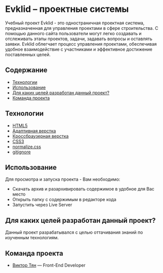 # Evklid – проектные системы

Учебный проект Evklid - это одностраничная проектная система, предназначенная для управления проектами в сфере строительства. С помощью данного сайта пользователи могут легко создавать и отслеживать этапы проектов, задачи, задавать вопросы и оставлять заявки. Evklid облегчает процесс управления проектами, обеспечивая удобное взаимодействие с участниками и эффективное достижение поставленных целей.

## Содержание

- [Технологии](#технологии)
- [Использование](#использование)
- [Для каких целей разработан данный проект?](#для-каких-целей-разработан-данный-проект)
- [Команда проекта](#команда-проекта)

## Технологии

- [HTML5](https://html.com/html5/)
- [Адаптивная верстка](https://habr.com/ru/companies/htmlacademy/articles/342066/)
- [Кроссбраузерная верстка](https://habr.com/ru/companies/htmlacademy/articles/341538/)
- [CSS3](https://www.w3schools.com/W3CSS/)
- [normalize.css](https://necolas.github.io/normalize.css/)
- [gitignore](https://docs.gitignore.io/)

## Использование

Для просмотра и запуска проекта - Вам необходимо:

- Скачать архив и разархивировать содержимое в удобное для Вас место
- Открыть папку с содержимым в редакторе кода
- Запустить через Live Server

## Для каких целей разработан данный проект?

Данный проект разрабатывался с целью оттачивания знаний по изученным технологиям.

## Команда проекта

- [Виктор Тян](https://t.me/vityan00) — Front-End Developer
